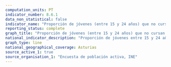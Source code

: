 ```yaml
---
computation_units: PT
indicator_number: 8.6.1
data_non_statistical: false
indicator_name: "Proporción de jóvenes (entre 15 y 24 años) que no cursan estudios, no están empleados ni reciben capacitación"
reporting_status: complete
graph_title: "Proporción de jóvenes (entre 15 y 24 años) que no cursan estudios, no están empleados ni reciben capacitación"
national_indicator_description: "Proporción de jóvenes entre 15 y 24 años que no cursan estudios, no están empleados ni reciben formación"
graph_type: line
national_geographical_coverage: Asturias
source_active_1: true
source_organisation_1: "Encuesta de población activa, INE"
---
```

